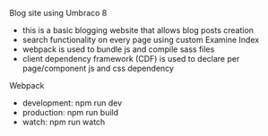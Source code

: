 Blog site using Umbraco 8
- this is a basic blogging website that allows blog posts creation
- search functionality on every page using custom Examine Index
- webpack is used to bundle js and compile sass files
- client dependency framework (CDF) is used to declare per page/component js and css dependency

Webpack
- development: npm run dev
- production: npm run build
- watch: npm run watch
